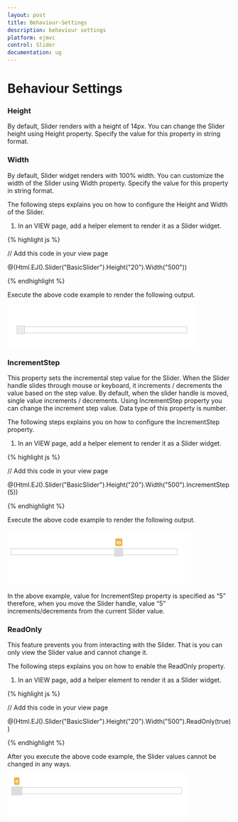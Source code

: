 ```yaml
---
layout: post
title: Behaviour-Settings
description: behaviour settings
platform: ejmvc
control: Slider
documentation: ug
---
```


# Behaviour Settings

### Height

By default, Slider renders with a height of 14px. You can change the Slider height using Height property. Specify the value for this property in string format.

### Width

By default, Slider widget renders with 100% width. You can customize the width of the Slider using Width property. Specify the value for this property in string format.

The following steps explains you on how to configure the Height and Width of the Slider.

1. In an VIEW page, add a helper element to render it as a Slider widget.

{% highlight js %}

// Add this code in your view page 

@(Html.EJ().Slider("BasicSlider").Height("20").Width("500"))

{% endhighlight %}

Execute the above code example to render the following output.

![](Behaviour-Settings_images/Behaviour-Settings_img1.png)



### IncrementStep

This property sets the incremental step value for the Slider. When the Slider handle slides through mouse or keyboard, it increments / decrements the value based on the step value. By default, when the slider handle is moved, single value increments / decrements. Using IncrementStep property you can change the increment step value. Data type of this property is number.

The following steps explains you on how to configure the IncrementStep property.

1. In an VIEW page, add a helper element to render it as a Slider widget.


{% highlight js %}

// Add this code in your view page 

@(Html.EJ().Slider("BasicSlider").Height("20").Width("500").IncrementStep(5))

{% endhighlight %}

Execute the above code example to render the following output.

![](Behaviour-Settings_images/Behaviour-Settings_img2.png)



In the above example, value for IncrementStep property is specified as “5” therefore, when you move the Slider handle, value “5” increments/decrements from the current Slider value.

### ReadOnly

This feature prevents you from interacting with the Slider. That is you can only view the Slider value and cannot change it.

The following steps explains you on how to enable the ReadOnly property.

1. In an VIEW page, add a helper element to render it as a Slider widget.

{% highlight js %}

// Add this code in your view page

@(Html.EJ().Slider("BasicSlider").Height("20").Width("500").ReadOnly(true))

{% endhighlight %}

After you execute the above code example, the Slider values cannot be changed in any ways.

![](Behaviour-Settings_images/Behaviour-Settings_img3.png)






